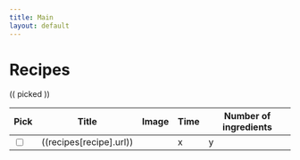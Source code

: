 ```yaml
---
title: Main
layout: default
---
```

<script>
  const ingredientsByRecipe = {}
  const recipes = {}
{%- for recipe in site.recipes -%}
  {%- assign recipe_data = site.data[recipe.slug] -%}
  {% if recipe_data %}
  recipes["{{recipe.slug}}"] = {"title":"{{recipe.title}}","url":"{{recipe.url}}"};
  ingredientsByRecipe["{{recipe.slug}}"] = [
    {%- assign ingredients = recipe_data.ingredients -%}
    {%- assign yields = recipe_data.yields -%}
        {%- for yield in yields -%}
          {%- if yield.yields == 2 -%}
            {%- for ing in yield.ingredients -%}
              {% assign ingredient = ingredients | where: "id", ing.id | first %}
              {"type":"{{ingredient.type}}", "name":"{{ingredient.name}}", "amount","{{ing.amount}}", "unit":"{{ing.unit}}"},
            {%- endfor -%}
          {%- endif -%}
        {%- endfor -%}
  ];
  {%- endif -%}
{%- endfor -%}
</script>
<h1>Recipes</h1>
  <div class = "row" id="app">
    <div class = "col-sm-6">
      (( picked ))
    </div>
    <div class = "col-sm-6">
      <table class="table table-striped-columns">
        <thead>
          <tr>
            <th>Pick</th>
            <th>Title</th>
            <th>Image</th>
            <th>Time</th>
            <th>Number of ingredients</th>
          </tr>
          <script>
            ingredients = {}
          </script>
        </thead>
        <tbody>
          <tr v-for = "(recipe, ingredients) in ingredientsByRecipe" :key="recipe">
            <td><input type="checkbox" v-model="picked" value="recipe"></td>
            <td><a :href="recipes[recipe].url">((recipes[recipe].url))</a></td>
            <td><img style="max-width:100px" class="img-fluid" :src="/images/((recipe)).jpg"></td>
            <td>x</td>
            <td>y</td>
          </tr>
        </tbody>
      </table>
    </div>
  </div>
<script>
  const { createApp, ref } = Vue
  const app = createApp({
      setup() {
        const picked = ref([])
        return {
          picked
        }
      }
    })
  app.config.compilerOptions.delimiters = ['((', '))']
  app.mount('#app')
</script>
